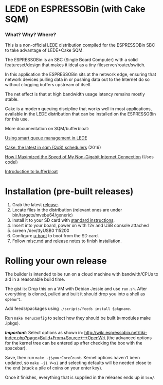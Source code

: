 # LEDE on ESPRESSOBin (with Cake SQM)

### What? Why? Where?

This is a non-official LEDE distribution compiled for the ESPRESSOBin SBC to take advantage of LEDE+Cake SQM.

The ESPRESSOBin is an SBC (Single Board Computer) with a solid featureset/design that makes it ideal as a tiny fileserver/router/switch.

In this application the ESPRESSOBin sits at the network edge, ensuring that network devices pulling data in or pushing data out to the Internet do so without clogging buffers upstream of itself. 

The net effect is that at high bandwidth usage latency remains mostly stable. 

Cake is a modern queuing discipline that works well in most applications, available in the LEDE distribution that can be installed on the ESPRESSOBin for this use.

More documentation on SQM/bufferbloat:

[Using smart queue management in LEDE](https://lede-project.org/docs/howto/sqm)

[Cake: the latest in sqm (QoS) schedulers](http://burntchrome.blogspot.com/2016/12/cake-latest-in-sqm-qos-schedulers.html) (2016)

[How I Maximized the Speed of My Non-Gigabit Internet Connection](https://medium.com/speedtest-by-ookla/engineer-maximizes-internet-speed-story-c3ec0e86f37a) (Uses codel)

[Introduction to bufferbloat](https://www.bufferbloat.net/projects/bloat/wiki/Introduction/)

# Installation (pre-built releases)

1. Grab the latest [release](https://github.com/davidk/espressobin-lede-sqm-cake/releases).
2. Locate files in the distribution (relevant ones are under bin/targets/mvebu64/generic) 
3. Install it to your SD card with [standard instructions](http://wiki.espressobin.net/tiki-index.php?page=Boot+from+removable+storage+-+OpenWrt#Using_MicroSD_card).
4. Insert into your board, power on with 12v and USB console attached
5. screen /dev/ttyUSB0 115200
6. Configure [u-boot](http://wiki.espressobin.net/tiki-index.php?page=Boot+from+removable+storage+-+OpenWrt#Using_MicroSD_card) to boot from the SD card.
7. Follow [misc.md](https://raw.githubusercontent.com/davidk/espressobin-lede-sqm-cake/master/misc.md) and [release notes](https://github.com/davidk/espressobin-lede-sqm-cake/releases/tag/0.02) to finish installation.

# Rolling your own release

The builder is intended to be run on a cloud machine with bandwith/CPUs to aid in a reasonable build time. 

The gist is: Drop this on a VM with Debian Jessie and use `run.sh`. After everything is cloned, pulled and built it should drop you into a shell as `openwrt`. 

Add feeds/packages using `./scripts/feeds install $pkgname`. 

Run `make menuconfig` to select how they should be built (`M` modules make .ipkgs). 

***Important***: Select options as shown in: http://wiki.espressobin.net/tiki-index.php?page=Build+From+Source+-+OpenWrt (the advanced options for the kernel tree can be entered up after checking the box with the spacebar).

Save, then run `make -j$yourCoreCount`. Kernel options haven't been updated, so `make -j1 V=s1` and selecting defaults will be needed close to the end (stack a pile of coins on your enter key).

Once it finishes, everything that is supplied in the releases ends up in `bin/`.
